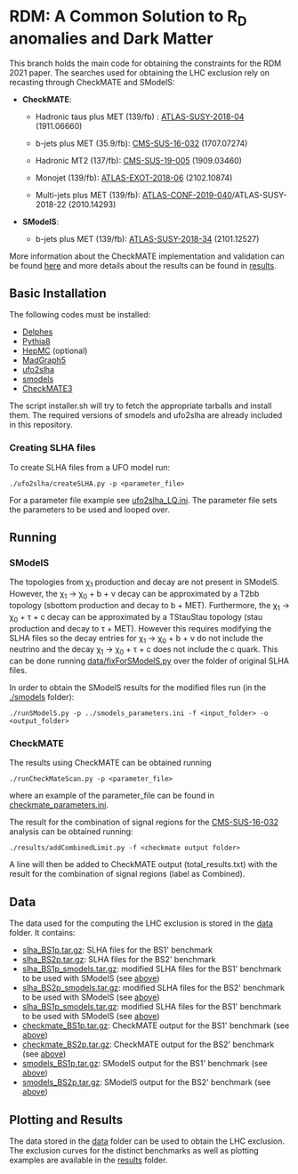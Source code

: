 # RDM: A Common Solution to R<sub>D</sub> anomalies and Dark Matter

This branch holds the main code for obtaining the constraints for the RDM 2021 paper.
The searches used for obtaining the LHC exclusion rely on recasting through CheckMATE and SModelS:
 * **CheckMATE**:

   * Hadronic taus plus MET (139/fb) : [ATLAS-SUSY-2018-04](https://atlas.web.cern.ch/Atlas/GROUPS/PHYSICS/PAPERS/SUSY-2018-04/) (1911.06660)

   * b-jets plus MET (35.9/fb): [CMS-SUS-16-032](http://cms-results.web.cern.ch/cms-results/public-results/publications/SUS-16-032/index.html) (1707.07274)

   * Hadronic MT2 (137/fb): [CMS-SUS-19-005](http://cms-results.web.cern.ch/cms-results/public-results/publications/SUS-19-005/index.html) (1909.03460)

   * Monojet (139/fb): [ATLAS-EXOT-2018-06](https://atlas.web.cern.ch/Atlas/GROUPS/PHYSICS/PAPERS/EXOT-2018-06/) (2102.10874)

   * Multi-jets plus MET (139/fb): [ATLAS-CONF-2019-040](https://atlas.web.cern.ch/Atlas/GROUPS/PHYSICS/CONFNOTES/ATLAS-CONF-2019-040)/ATLAS-SUSY-2018-22 (2010.14293)

 * **SModelS**:

   * b-jets plus MET (139/fb): [ATLAS-SUSY-2018-34](https://atlas.web.cern.ch/Atlas/GROUPS/PHYSICS/PAPERS/SUSY-2018-34/) (2101.12527)



More information about the CheckMATE implementation and validation can be found [here](./myCheckMateFiles3/validation/)
and more details about the results can be found in [results](./results).

## Basic Installation ##

The following codes must be installed:

  * [Delphes](https://cp3.irmp.ucl.ac.be/projects/delphes)
  * [Pythia8](http://home.thep.lu.se/Pythia/)
  * [HepMC](http://lcgapp.cern.ch/project/simu/HepMC/) (optional)
  * [MadGraph5](https://launchpad.net/mg5amcnlo/)
  * [ufo2slha](https://github.com/andlessa/ufo2slha)
  * [smodels](https://smodels.github.io/)
  * [CheckMATE3](https://checkmate.hepforge.org/)

The script installer.sh will try to fetch the appropriate tarballs and install them. The required versions of smodels and ufo2slha are already included in this repository.


### Creating SLHA files ###

To create SLHA files from a UFO model run:

```
./ufo2slha/createSLHA.py -p <parameter_file>
```

For a parameter file example see [ufo2slha_LQ.ini](./ufo2slha_LQ.ini).
The parameter file sets the parameters to be used and looped over.

## Running ##

### SModelS ###

The topologies from &chi;<sub>1</sub> production and decay are not present in SModelS. However, the  &chi;<sub>1</sub> &#8594; &chi;<sub>0</sub> + b  + &nu; decay can be approximated by a T2bb topology (sbottom production and decay to b + MET). Furthermore,  the  &chi;<sub>1</sub> &#8594; &chi;<sub>0</sub> + &tau;  + c decay can be approximated by a TStauStau topology (stau production and decay to &tau; + MET).
However this requires modifying the SLHA files so the decay entries for  &chi;<sub>1</sub> &#8594; &chi;<sub>0</sub> + b  + &nu; do not include the neutrino and the decay  &chi;<sub>1</sub> &#8594; &chi;<sub>0</sub> + &tau;  + c does not include the c quark.
This can be done running [data/fixForSModelS.py](data/fixForSModelS.py) over the folder of original SLHA files.

In order to obtain the SModelS results for the modified files run (in the [./smodels](./smodels) folder):

```
./runSModelS.py -p ../smodels_parameters.ini -f <input_folder> -o <output_folder>
```


### CheckMATE ###

The results using CheckMATE can be obtained running

```
./runCheckMateScan.py -p <parameter_file>
```
where an example of the parameter_file can be found in [checkmate_parameters.ini](checkmate_parameters.ini).

The result for the combination of signal regions for the  [CMS-SUS-16-032](http://cms-results.web.cern.ch/cms-results/public-results/publications/SUS-16-032/index.html)
analysis can be obtained running:


```
./results/addCombinedLimit.py -f <checkmate output folder>
```

A line will then be added to CheckMATE output (total_results.txt) with the result for the combination of signal regions (label as Combined).

## Data ##

The data used for the computing the LHC exclusion is stored in the [data](./data) folder. It contains:

  * [slha_BS1p.tar.gz](./data/slha_BS1p.tar.gz): SLHA files for the BS1' benchmark
  * [slha_BS2p.tar.gz](./data/slha_BS2p.tar.gz): SLHA files for the BS2' benchmark
  * [slha_BS1p_smodels.tar.gz](./data/slha_BS1p_smodels.tar.gz): modified SLHA files for the BS1' benchmark to be used with SModelS (see [above](#SModelS))
  * [slha_BS2p_smodels.tar.gz](./data/slha_BS2p_smodels.tar.gz): modified SLHA files for the BS2' benchmark to be used with SModelS (see [above](#SModelS))
  * [slha_BS1p_smodels.tar.gz](./data/slha_BS1p_smodels.tar.gz): modified SLHA files for the BS1' benchmark to be used with SModelS (see [above](#SModelS))
  * [checkmate_BS1p.tar.gz](./data/checkmate_BS1p.tar.gz): CheckMATE output for the BS1' benchmark (see [above](#CheckMATE))
  * [checkmate_BS2p.tar.gz](./data/checkmate_BS2p.tar.gz): CheckMATE output for the BS2' benchmark (see [above](#CheckMATE))  
  * [smodels_BS1p.tar.gz](./data/smodels_BS1p.tar.gz): SModelS output for the BS1' benchmark (see [above](#SModelS))
  * [smodels_BS2p.tar.gz](./data/smodels_BS2p.tar.gz): SModelS output for the BS2' benchmark (see [above](#SModelS))


## Plotting and Results ##

The data stored in the [data](./data) folder can be used to obtain the LHC exclusion. The exclusion curves for the distinct benchmarks as well as plotting examples are available in the [results](results) folder.
